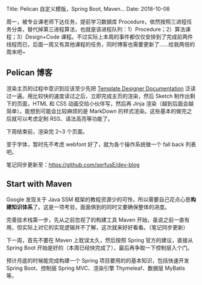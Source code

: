 Title: Pelican 自定义模版，Spring Boot, Maven…
Date: 2018-10-08

周一，被专业课老师下达任务，提前学习数据库 Procedure，依然按照三进程任务分类，替代掉第三进程算法，也就是该进程队列：1）Procedure；2）算法课程；3）Design+Code 课程。不过实际上本周的事件都仅仅安排到了完成前两件线程而已，后面一周又有其他课程的任务，同时博客也需要更新了……给我两倍的周末吧~

## Pelican 博客
渲染主页的过程中意识到应该至少先把 [Template Designer Documentation](http://jinja.pocoo.org/docs/2.10/templates/) 泛读过一遍。用比较快的速度读过之后，立即完成主页的渲染，然后 Sketch 制作出剩下的页面，HTML 和 CSS 动画交给小伙伴写，然后再 Jinja 渲染（越到后面会越简单）。能想到可能会比较麻烦的是 MarkDown 的样式渲染。这些基本的做完之后就可以考虑定制 RSS、语法高亮等功能了。

下周结束前，渲染完 2~3 个页面。

至于字体，暂时先不考虑 webfont 好了，就为各个操作系统做一个 fall back 列表吧。

笔记同步更新至：https://github.com/serfusE/dev-blog

## Start with Maven
Google 发现关于 Java SSM 框架的教程资源少的可怜，所以需要自己花点心思**构建知识体系**了。这是一项考验，面面俱到的同时又要确保整体的进度。

完善技术栈第一步，先从之前忽视了的构建工具 Maven 开始，虽说之前一直有用，但实际上对它的实现逻辑并不了解，这次就来好好看看。（笔记同步更新）

下一周，首先不要在 Maven 上耽误太久，然后按照 Spring 官方的建议，直接从 Spring Boot 开始是好的（本周已经快完成了），最后再争取一下控制层入个门。

预计月底的时候能完成构建一个 Spring 项目要用的的基本知识，包括快速开发 Spring Boot、控制层 Spring MVC、渲染引擎 Thymeleaf、数据层 MyBatis 等。